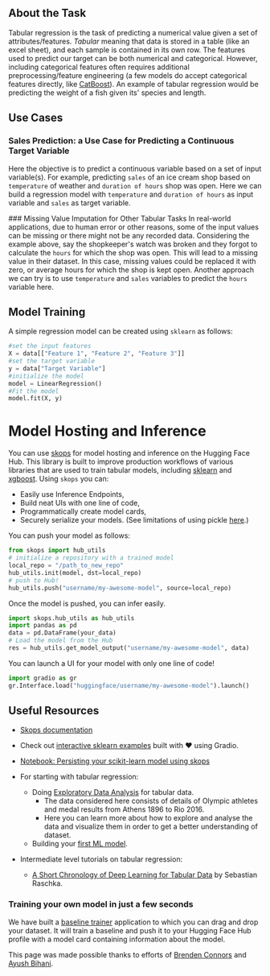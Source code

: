 ## About the Task

Tabular regression is the task of predicting a numerical value given a set of attributes/features. _Tabular_ meaning that data is stored in a table (like an excel sheet), and each sample is contained in its own row. The features used to predict our target can be both numerical and categorical. However, including categorical features often requires additional preprocessing/feature engineering (a few models do accept categorical features directly, like [CatBoost](https://catboost.ai/)). An example of tabular regression would be predicting the weight of a fish given its' species and length.

## Use Cases

### Sales Prediction: a Use Case for Predicting a Continuous Target Variable

Here the objective is to predict a continuous variable based on a set of input variable(s). For example, predicting `sales` of an ice cream shop based on `temperature` of weather and `duration of hours` shop was open. Here we can build a regression model with `temperature` and `duration of hours` as input variable and `sales` as target variable.

### Missing Value Imputation for Other Tabular Tasks
In real-world applications, due to human error or other reasons, some of the input values can be missing or there might not be any recorded data. Considering the example above, say the shopkeeper's watch was broken and they forgot to calculate the `hours` for which the shop was open. This will lead to a missing value in their dataset. In this case, missing values could be replaced it with zero, or average hours for which the shop is kept open. Another approach we can try is to use `temperature` and `sales` variables to predict the `hours` variable here.

## Model Training

A simple regression model can be created using `sklearn` as follows:

```python
#set the input features
X = data[["Feature 1", "Feature 2", "Feature 3"]]
#set the target variable
y = data["Target Variable"]
#initialize the model
model = LinearRegression()
#Fit the model
model.fit(X, y)
```

# Model Hosting and Inference

You can use [skops](https://skops.readthedocs.io/) for model hosting and inference on the Hugging Face Hub. This library is built to improve production workflows of various libraries that are used to train tabular models, including [sklearn](https://scikit-learn.org/stable/) and [xgboost](https://xgboost.readthedocs.io/en/stable/). Using `skops` you can:

- Easily use Inference Endpoints,
- Build neat UIs with one line of code,
- Programmatically create model cards,
- Securely serialize your models. (See limitations of using pickle [here](https://huggingface.co/docs/hub/security-pickle).)

You can push your model as follows:

```python
from skops import hub_utils
# initialize a repository with a trained model
local_repo = "/path_to_new_repo"
hub_utils.init(model, dst=local_repo)
# push to Hub!
hub_utils.push("username/my-awesome-model", source=local_repo)
```

Once the model is pushed, you can infer easily.

```python
import skops.hub_utils as hub_utils
import pandas as pd
data = pd.DataFrame(your_data)
# Load the model from the Hub
res = hub_utils.get_model_output("username/my-awesome-model", data)
```

You can launch a UI for your model with only one line of code!

```python
import gradio as gr
gr.Interface.load("huggingface/username/my-awesome-model").launch()
```

## Useful Resources

- [Skops documentation](https://skops.readthedocs.io/en/stable/index.html)

- Check out [interactive sklearn examples](https://huggingface.co/sklearn-docs) built with ❤️ using Gradio.
- [Notebook: Persisting your scikit-learn model using skops](https://www.kaggle.com/code/unofficialmerve/persisting-your-scikit-learn-model-using-skops)

- For starting with tabular regression:

  - Doing [Exploratory Data Analysis](https://neptune.ai/blog/exploratory-data-analysis-for-tabular-data) for tabular data.
    - The data considered here consists of details of Olympic athletes and medal results from Athens 1896 to Rio 2016.
    - Here you can learn more about how to explore and analyse the data and visualize them in order to get a better understanding of dataset.
  - Building your [first ML model](https://www.kaggle.com/code/dansbecker/your-first-machine-learning-model).

- Intermediate level tutorials on tabular regression:
  - [A Short Chronology of Deep Learning for Tabular Data](https://sebastianraschka.com/blog/2022/deep-learning-for-tabular-data.html) by Sebastian Raschka.

### Training your own model in just a few seconds

We have built a [baseline trainer](https://huggingface.co/spaces/scikit-learn/baseline-trainer) application to which you can drag and drop your dataset. It will train a baseline and push it to your Hugging Face Hub profile with a model card containing information about the model.

This page was made possible thanks to efforts of [Brenden Connors](https://huggingface.co/brendenc) and [Ayush Bihani](https://huggingface.co/hsuyab).
